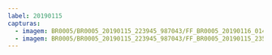 ```yaml
---
label: 20190115
capturas:
  - imagem: BR0005/BR0005_20190115_223945_987043/FF_BR0005_20190116_014605_431_0276992.fits_maxpixel.jpg
  - imagem: BR0005/BR0005_20190115_223945_987043/FF_BR0005_20190115_235937_325_0117504.fits_maxpixel.jpg
---
```

